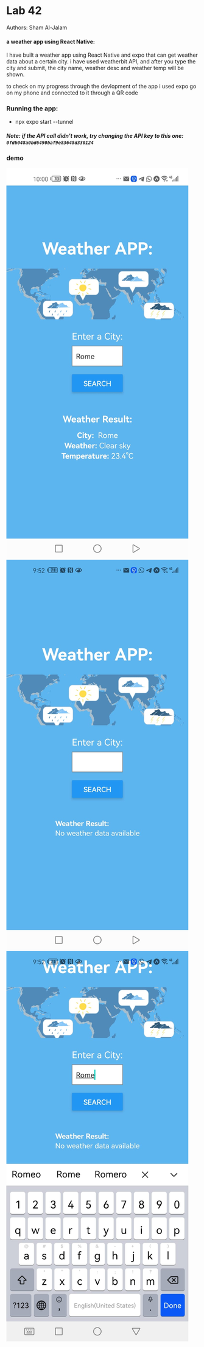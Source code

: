 # Lab 42
Authors: Sham Al-Jalam

#### a weather app using React Native:
I have built a weather app using React Native and expo that can get weather data about a certain city. i have used weatherbit API, and after you type the city and submit, the city name, weather desc and weather temp will be shown.

to check on my progress through the devlopment of the app i used expo go on my phone and connected to it through a QR code

### Running the app:
* npx expo start --tunnel

##### Note: if the API call didn't work, try changing the API key to this one: `0fdb048a0bd6490baf9e83648d330124`

### demo
![WRRC](./assets/weaetherapp1.jpeg)
![WRRC](./assets/weaetherapp3.jpeg)
![WRRC](./assets/weaetherapp2.jpeg)

